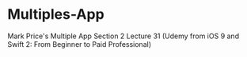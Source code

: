 # Multiples-App

Mark Price's Multiple App 
Section 2 Lecture 31 (Udemy from iOS 9 and Swift 2: From Beginner to Paid Professional)
